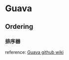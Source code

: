 # Guava
## Ordering
### 排序器


reference: [Guava github wiki](https://github.com/google/guava/wiki)

